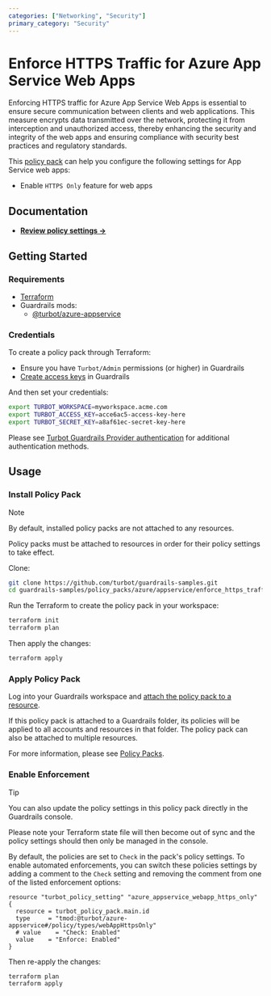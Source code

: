 ```yaml
---
categories: ["Networking", "Security"]
primary_category: "Security"
---
```


# Enforce HTTPS Traffic for Azure App Service Web Apps

Enforcing HTTPS traffic for Azure App Service Web Apps is essential to ensure secure communication between clients and web applications. This measure encrypts data transmitted over the network, protecting it from interception and unauthorized access, thereby enhancing the security and integrity of the web apps and ensuring compliance with security best practices and regulatory standards.

This [policy pack](https://turbot.com/guardrails/docs/concepts/resources/smart-folders) can help you configure the following settings for App Service web apps:

- Enable `HTTPS Only` feature for web apps

## Documentation

- **[Review policy settings →](https://hub-guardrails-turbot-com-git-development-turbot.vercel.app/policy-packs/enforce_https_traffic_for_webapps/settings)**

## Getting Started

### Requirements

- [Terraform](https://developer.hashicorp.com/terraform/tutorials/azure-get-started/install-cli)
- Guardrails mods:
  - [@turbot/azure-appservice](https://hub-guardrails-turbot-com-git-development-turbot.vercel.app/azure/mods/azure-appservice)

### Credentials

To create a policy pack through Terraform:

- Ensure you have `Turbot/Admin` permissions (or higher) in Guardrails
- [Create access keys](https://turbot.com/guardrails/docs/guides/iam/access-keys#generate-a-new-guardrails-api-access-key) in Guardrails

And then set your credentials:

```sh
export TURBOT_WORKSPACE=myworkspace.acme.com
export TURBOT_ACCESS_KEY=acce6ac5-access-key-here
export TURBOT_SECRET_KEY=a8af61ec-secret-key-here
```

Please see [Turbot Guardrails Provider authentication](https://registry.terraform.io/providers/turbot/turbot/latest/docs#authentication) for additional authentication methods.

## Usage

### Install Policy Pack

> [!NOTE]
> By default, installed policy packs are not attached to any resources.
>
> Policy packs must be attached to resources in order for their policy settings to take effect.

Clone:

```sh
git clone https://github.com/turbot/guardrails-samples.git
cd guardrails-samples/policy_packs/azure/appservice/enforce_https_traffic_for_webapps
```

Run the Terraform to create the policy pack in your workspace:

```sh
terraform init
terraform plan
```

Then apply the changes:

```sh
terraform apply
```

### Apply Policy Pack

Log into your Guardrails workspace and [attach the policy pack to a resource](https://turbot.com/guardrails/docs/guides/working-with-folders/smart#attach-a-smart-folder-to-a-resource).

If this policy pack is attached to a Guardrails folder, its policies will be applied to all accounts and resources in that folder. The policy pack can also be attached to multiple resources.

For more information, please see [Policy Packs](https://turbot.com/guardrails/docs/concepts/resources/smart-folders).

### Enable Enforcement

> [!TIP]
> You can also update the policy settings in this policy pack directly in the Guardrails console.
>
> Please note your Terraform state file will then become out of sync and the policy settings should then only be managed in the console.

By default, the policies are set to `Check` in the pack's policy settings. To enable automated enforcements, you can switch these policies settings by adding a comment to the `Check` setting and removing the comment from one of the listed enforcement options:

```hcl
resource "turbot_policy_setting" "azure_appservice_webapp_https_only" {
  resource = turbot_policy_pack.main.id
  type     = "tmod:@turbot/azure-appservice#/policy/types/webAppHttpsOnly"
  # value    = "Check: Enabled"
  value    = "Enforce: Enabled"
}
```

Then re-apply the changes:

```sh
terraform plan
terraform apply
```
